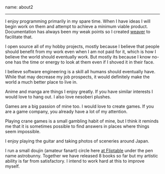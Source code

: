 name: about2

---

I enjoy programming primarily in my spare time. When I have ideas I will begin work on them and attempt to achieve a minimum viable product. Documentation has always been my weak points so I created [weaver](http://davidsiaw.github.io/weaver-docs/) to facilitate that.

I open source all of my hobby projects, mostly because I believe that people should benefit from my work even when I am not paid for it, which is how I believe the world should eventually work. But mostly its because I know no-one has the time or energy to look at them even if I shoved it in their face.

I believe software engineering is a skill all humans should eventually have. While that may decrease my job prospects, it would definitely make the world a much better place to live in.

Anime and manga are things I enjoy greatly. If you have similar interests I would love to hang out. I also love nesoberi plushes.

Games are a big passion of mine too. I would love to create games. If you are a game company, you already have a lot of my attention.

Playing crane games is a small gambling habit of mine, but I think it reminds me that it is sometimes possible to find answers in places where things seem impossible.

I enjoy playing the guitar and taking photos of sceneries around Japan.

I run a small doujin (amateur fanart) circle here [at Fliptable](https://fliptable.astrobunny.net) under the pen name astrobunny. Together we have released 8 books so far but my artistic ability is far from satisfactory. I intend to work hard at this to improve myself.
